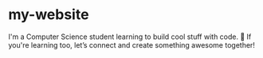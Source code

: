 # my-website
I'm a Computer Science student learning to build cool stuff with code. 🚀 If you're learning too, let’s connect and create something awesome together!

